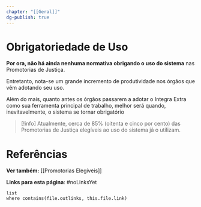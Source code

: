 ```yaml
---
chapter: "[[Geral]]"
dg-publish: true
---
```

# Obrigatoriedade de Uso

**Por ora, não há ainda nenhuma normativa obrigando o uso do sistema** nas Promotorias de Justiça. 

Entretanto, nota-se um grande incremento de produtividade nos órgãos que vêm adotando seu uso.

Além do mais, quanto antes os órgãos passarem a adotar o Integra Extra como sua ferramenta principal de trabalho, melhor será quando, inevitavelmente, o sistema se tornar obrigatório

> [!info] Atualmente, cerca de 85% (oitenta e cinco por cento) das Promotorias de Justiça elegíveis ao uso do sistema já o utilizam.
# Referências

**Ver também:** [[Promotorias Elegíveis]]

**Links para esta página**: #noLinksYet
```dataview
list
where contains(file.outlinks, this.file.link)
```